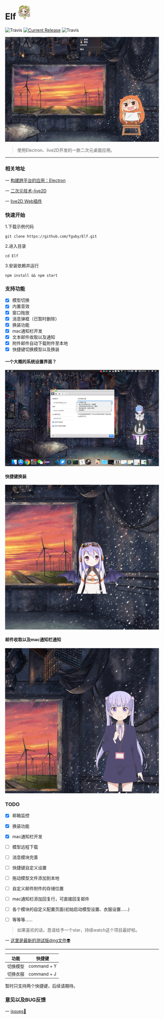 # Elf ![avatar](app/img/xiaojingling.png)
![Travis](https://img.shields.io/badge/Electron-4.1.4-important.svg)
<a href="https://github.com/fguby/Elf/releases"><img src="https://img.shields.io/github/release/fguby/Elf.svg?style=flat-square" alt="Current Release"></a>
![Travis](https://img.shields.io/badge/live2D-2.1.0-ff69b4.svg?labelColor=blueviolet)

![avatar](app/img/xiaomai.gif)

> 使用Electron、live2D开发的一款二次元桌面应用。

---

### 相关地址

一 [构建跨平台的应用：Electron](https://electronjs.org/ "electron")

一 [二次元技术-live2D](https://www.live2d.com/ja/ "live2D")

一 [live2D Web插件](https://github.com/fguby/live2D "live2D")

### 快速开始

1.下载示例代码
```
git clone https://github.com/fguby/Elf.git
```
2.进入目录
```
cd Elf
```
3.安装依赖并运行

```
npm install && npm start
```

### 支持功能
- [x] 模型切换
- [x] 内置音效
- [x] 窗口拖放
- [x] 消息弹框（已暂时删除）
- [x] 换装功能
- [x] mac通知栏开发
- [x] 文本邮件收取以及通知
- [x] 附件邮件自动下载附件至本地
- [x] 快捷键切换模型以及换装

#### 一个大概的系统设置界面？
![avatar](app/img/system.jpg)
#### 快捷键换装
![avatar](app/img/loli.gif)
#### 邮件收取以及mac通知栏通知
![avatar](app/img/email.gif)
### TODO

- [x] 邮箱监控
- [x] 换装功能
- [x] mac通知栏开发
- [ ] 模型远程下载
- [ ] 消息模块完善
- [ ] 快捷键自定义设置
- [ ] 拖动模型文件添加到本地
- [ ] 自定义邮件附件的存储位置
- [ ] mac通知栏添加回复行，可直接回复邮件
- [ ] 各个模块的自定义配置页面(初始启动模型设置、衣服设置......)
- [ ] 等等等......


> 如果喜欢的话，恳请给予一个star，持续watch这个项目最好啦。

一 [这里是最新的测试版dmg文件:alien:](https://github.com/fguby/Elf/releases/tag/v0.1.1/ "Elf")


---


功能 | 快捷键
---|---
切换模型 | command + Y
切换衣服 | command + J

暂时只支持两个快捷键，后续请期待。

### 意见以及BUG反馈
一 [issues:speech_balloon:](https://github.com/fguby/Elf/issues "welcome")